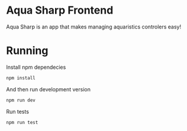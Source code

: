 # Aqua Sharp Frontend
Aqua Sharp is an app that makes managing aquaristics controlers easy!

# Running
Install npm dependecies
```bash
npm install
```

And then run development version
```bash
npm run dev
```

Run tests
```bash
npm run test
```
